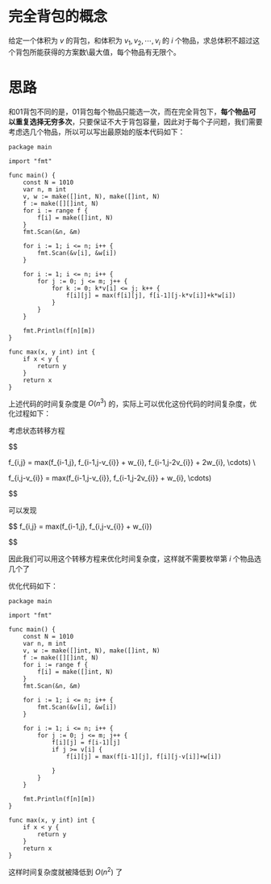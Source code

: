 # 完全背包的概念

给定一个体积为 $v$ 的背包，和体积为 $v_{1}, v_{2}, \cdots, v_{i}$ 的 $i$ 个物品，求总体积不超过这个背包所能获得的方案数\最大值，每个物品有无限个。

# 思路

和01背包不同的是，01背包每个物品只能选一次，而在完全背包下，__每个物品可以重复选择无穷多次__，只要保证不大于背包容量，因此对于每个子问题，我们需要考虑选几个物品，所以可以写出最原始的版本代码如下：

```
package main

import "fmt"

func main() {
	const N = 1010
	var n, m int
	v, w := make([]int, N), make([]int, N)
	f := make([][]int, N)
	for i := range f {
		f[i] = make([]int, N)
	}
	fmt.Scan(&n, &m)

	for i := 1; i <= n; i++ {
		fmt.Scan(&v[i], &w[i])
	}

	for i := 1; i <= n; i++ {
		for j := 0; j <= m; j++ {
			for k := 0; k*v[i] <= j; k++ {
				f[i][j] = max(f[i][j], f[i-1][j-k*v[i]]+k*w[i])
			}
		}
	}

	fmt.Println(f[n][m])
}

func max(x, y int) int {
    if x < y {
        return y
    }
    return x
}

```

上述代码的时间复杂度是 $O(n^3)$ 的，实际上可以优化这份代码的时间复杂度，优化过程如下：

考虑状态转移方程

$$

f_{i,j} = max(f_{i-1,j}, f_{i-1,j-v_{i}} + w_{i}, f_{i-1,j-2v_{i}} + 2w_{i}, \cdots) \\

f_{i,j-v_{i}} = max(f_{i-1,j-v_{i}}, f_{i-1,j-2v_{i}} + w_{i}, \cdots)

$$

可以发现

$$
f_{i,j} = max(f_{i-1,j}, f_{i,j-v_{i}} + w_{i})

$$

因此我们可以用这个转移方程来优化时间复杂度，这样就不需要枚举第 $i$ 个物品选几个了

优化代码如下：

```
package main

import "fmt"

func main() {
	const N = 1010
	var n, m int
	v, w := make([]int, N), make([]int, N)
	f := make([][]int, N)
	for i := range f {
		f[i] = make([]int, N)
	}
	fmt.Scan(&n, &m)

	for i := 1; i <= n; i++ {
		fmt.Scan(&v[i], &w[i])
	}

	for i := 1; i <= n; i++ {
		for j := 0; j <= m; j++ {
			f[i][j] = f[i-1][j]
			if j >= v[i] {
				f[i][j] = max(f[i-1][j], f[i][j-v[i]]+w[i])

			}
		}
	}

	fmt.Println(f[n][m])
}

func max(x, y int) int {
	if x < y {
		return y
	}
	return x
}
```

这样时间复杂度就被降低到 $O(n^2)$ 了